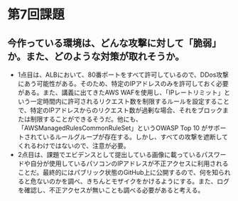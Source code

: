 # 第7回課題
## 今作っている環境は、どんな攻撃に対して「脆弱」か。また、どのような対策が取れそうか。
- 1点目は、ALBにおいて、80番ポートをすべて許可しているので、DDos攻撃にあう可能性がある。そのため、特定のIPアドレスのみを許可しておく必要がある。また、講義に出てきたAWS WAFを使用し、「IPレートリミット」という一定時間内に許可されるリクエスト数を制限するルールを設定することで、特定のIPアドレスからのリクエスト数が過剰な場合、それをブロックまたは制限することができるそうだ。他にも、「AWSManagedRulesCommonRuleSet」というOWASP Top 10 がサポートされているルールグループが存在する。しかし、すべての攻撃を遮断してくれるわけではないので、注意が必要。
- 2点目は、課題でエビデンスとして提出している画像に載っているパスワードや自分が使用しているパソコンのIPアドレスが不正アクセスに利用されることだ。最終的にはパブリック状態のGitHub上に公開するので、何を知られると危ないのかを調べ、きちんとモザイクをかけるようにする。また、ログを確認し、不正アクセスが無いことも調べる必要があると考える。